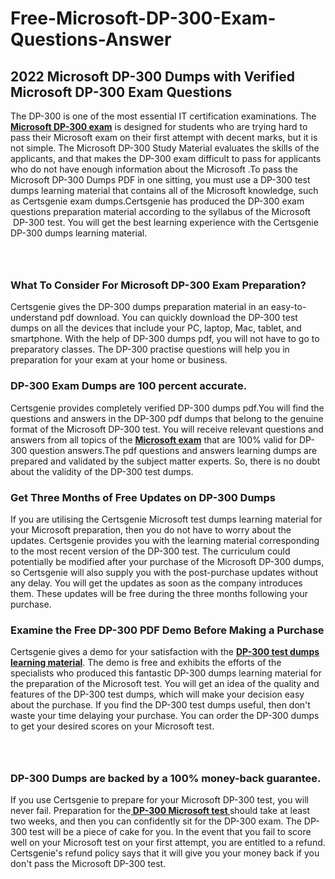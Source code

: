 # Free-Microsoft-DP-300-Exam-Questions-Answer<h2><strong>2022 Microsoft DP-300 Dumps with Verified Microsoft DP-300 Exam Questions</strong></h2> <p>The DP-300 is one of the most essential IT certification examinations. The <a href="https://www.certsgenie.com/microsoft/dp-300-pdf-dumps"><strong>Microsoft DP-300 exam</strong></a> is designed for students who are trying hard to pass their Microsoft exam on their first attempt with decent marks, but it is not simple. The Microsoft DP-300 Study Material evaluates the skills of the applicants, and that makes the DP-300 exam difficult to pass for applicants who do not have enough information about the Microsoft .To pass the Microsoft DP-300 Dumps PDF in one sitting, you must use a DP-300 test dumps learning material that contains all of the Microsoft knowledge, such as Certsgenie exam dumps.Certsgenie has produced the DP-300 exam questions preparation material according to the syllabus of the Microsoft &nbsp;DP-300 test. You will get the best learning experience with the Certsgenie DP-300 dumps learning material.</p> <p><a href="https://www.certsgenie.com/microsoft/dp-300-pdf-dumps" style="display: block; padding: 1em 0; text-align: center; "><img alt="" src="https://blogger.googleusercontent.com/img/b/R29vZ2xl/AVvXsEgO1ePIT5bAw4JCg82qykRc71Xossn_88UmNiMiJgRPCnvDzaKhQmgO2X9bV6TpN9qSYVJJ2MjEumMb0t1ZgyR_gByLqDXQR_FduPn2erzRQTkt1pUFmkY3wfbx5jzrIcOP4S3cxMKHSr0iEiOidKyDYd_7NjYtfgpZ7b1lrGk-ShjLlyfynp8oFM4zYw/s1600/Banner%201.jpg" /></a></p> <h3><strong>What To Consider For Microsoft DP-300 Exam Preparation?</strong></h3> <p>Certsgenie gives the DP-300 dumps preparation material in an easy-to-understand pdf download. You can quickly download the DP-300 test dumps on all the devices that include your PC, laptop, Mac, tablet, and smartphone. With the help of DP-300 dumps pdf, you will not have to go to preparatory classes. The DP-300 practise questions will help you in preparation for your exam at your home or business.</p> <h3><strong>DP-300 Exam Dumps are 100 percent accurate.</strong></h3> <p>Certsgenie provides completely verified DP-300 dumps pdf.You will find the questions and answers in the DP-300 pdf dumps that belong to the genuine format of the Microsoft DP-300 test. You will receive relevant questions and answers from all topics of the <a href="https://www.certsgenie.com/microsoft/dp-300-pdf-dumps"><strong>Microsoft exam</strong></a> that are 100% valid for DP-300 question answers.The pdf questions and answers learning dumps are prepared and validated by the subject matter experts. So, there is no doubt about the validity of the DP-300 test dumps.</p> <h3><strong>Get Three Months of Free Updates on DP-300 Dumps</strong></h3> <p>If you are utilising the Certsgenie Microsoft test dumps learning material for your Microsoft preparation, then you do not have to worry about the updates. Certsgenie provides you with the learning material corresponding to the most recent version of the DP-300 test. The curriculum could potentially be modified after your purchase of the Microsoft DP-300 dumps, so Certsgenie will also supply you with the post-purchase updates without any delay. You will get the updates as soon as the company introduces them. These updates will be free during the three months following your purchase.</p> <h3><strong>Examine the Free DP-300 PDF Demo Before Making a Purchase</strong></h3> <p>Certsgenie gives a demo for your satisfaction with the <a href="https://www.certsgenie.com/microsoft/dp-300-pdf-dumps"><strong>DP-300 test dumps learning material</strong></a>. The demo is free and exhibits the efforts of the specialists who produced this fantastic DP-300 dumps learning material for the preparation of the Microsoft test. You will get an idea of the quality and features of the DP-300 test dumps, which will make your decision easy about the purchase. If you find the DP-300 test dumps useful, then don&#39;t waste your time delaying your purchase. You can order the DP-300 dumps to get your desired scores on your Microsoft test.</p> <p><a href="hhttps://www.certsgenie.com/microsoft/dp-300-pdf-dumps" style="display: block; padding: 1em 0; text-align: center; "><img alt="" src="https://blogger.googleusercontent.com/img/b/R29vZ2xl/AVvXsEj3zfp26fobfEw_E3FMeUMaFamcWc-bKsu_525WK8ISqDEyAJkPKOLyeqHJzBXVvKwHP0bTNTERYvWWgOzvpG-DuQ_cPnNOJO1bUfVOHhAXJThy7cLobHgRdochHEeovcJnxpqjNiv-FNLMY1glEh7x833Q6cym5o0AmGhO9ufjgwPhihHJ9ovBp-j40g/s1600/banner%202.jpg" /></a></p> <h3><strong>DP-300 Dumps are backed by a 100% money-back guarantee.</strong></h3> <p>If you use Certsgenie to prepare for your Microsoft DP-300 test, you will never fail. Preparation for the<a href="https://www.certsgenie.com/microsoft/dp-300-pdf-dumps"><strong> DP-300 Microsoft test </strong></a>should take at least two weeks, and then you can confidently sit for the DP-300 exam. The DP-300 test will be a piece of cake for you. In the event that you fail to score well on your Microsoft test on your first attempt, you are entitled to a refund. Certsgenie&#39;s refund policy says that it will give you your money back if you don&#39;t pass the Microsoft DP-300 test.</p>
